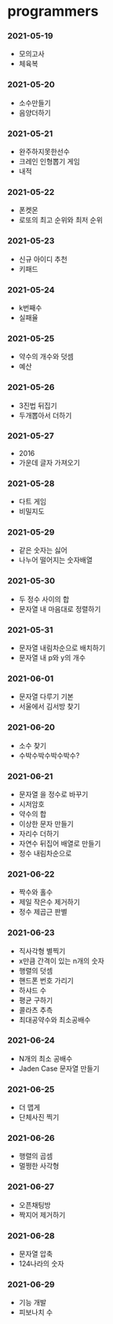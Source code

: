 # programmers

### 2021-05-19
- 모의고사 
- 체육복
    
### 2021-05-20
 - 소수만들기  
 - 음양더하기
    
### 2021-05-21
 - 완주하지못한선수
 - 크레인 인형뽑기 게임 
 - 내적
### 2021-05-22
 - 폰켓몬
 - 로또의 최고 순위와 최저 순위
### 2021-05-23
 - 신규 아이디 추천
 - 키패드 
### 2021-05-24
 - k번째수
 - 실패율
### 2021-05-25
 - 약수의 개수와 덧셈
 - 예산
### 2021-05-26
 - 3진법 뒤집기
 - 두개뽑아서 더하기
### 2021-05-27
 - 2016
 - 가운데 글자 가져오기
### 2021-05-28
 - 다트 게임
 - 비밀지도
### 2021-05-29
 - 같은 숫자는 싫어 
 - 나누어 떨어지는 숫자배열
### 2021-05-30
 - 두 정수 사이의 합 
 - 문자열 내 마음대로 정렬하기
### 2021-05-31
 - 문자열 내림차순으로 배치하기 
 - 문자열 내 p와 y의 개수
### 2021-06-01
 - 문자열 다루기 기본
 - 서울에서 김서방 찾기
### 2021-06-20
 - 소수 찾기
 - 수박수박수박수박수?
### 2021-06-21
 - 문자열 을 정수로 바꾸기
 - 시저암호
 - 약수의 합
 - 이상한 문자 만들기 
 - 자리수 더하기
 - 자연수 뒤집어 배열로 만들기
 - 정수 내림차순으로 
### 2021-06-22
 - 짝수와 홀수
 - 제일 작은수 제거하기
 - 정수 제곱근 판별
### 2021-06-23
 - 직사각형 별찍기
 - x만큼 간격이 있는 n개의 숫자
 - 행렬의 덧셈
 - 핸드폰 번호 가리기
 - 하샤드 수
 - 평균 구하기
 - 콜라츠 추측
 - 최대공약수와 최소공배수
### 2021-06-24
 - N개의 최소 공배수 
 - Jaden Case 문자열 만들기
### 2021-06-25
 - 더 맵게 
 - 단체사진 찍기
### 2021-06-26
 - 행렬의 곱셈
 - 멀쩡한 사각형
### 2021-06-27
 - 오픈채팅방
 - 짝지어 제거하기
### 2021-06-28
 - 문자열 압축
 - 124나라의 숫자
### 2021-06-29
 - 기능 개발
 - 피보나치 수

